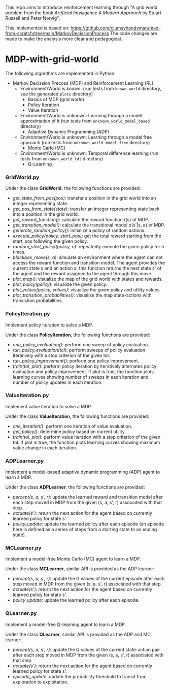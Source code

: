 This repo aims to introduce reinforcement learning through "A grid world problem from the book *Artificial Intelligence A Modern Approach* by Stuart Russell and Peter Norvig".

This implemented is based on: https://github.com/clumsyhandyman/mad-from-scratch/tree/main/MarkovDecissionProcess
The code changes are made to make the analysis more clear and pedagogical.

# MDP-with-grid-world

The following algorithms are implemented in Python:
- Markov Decission Precoss (MDP) and Reinforcement Learning (RL)
	- Environment/World is known: (run tests from `known_world` directory, see the generated `plots` directory)
		- Basics of MDP (grid world)
		- Policy Iteration
		- Value Iteration
	- Environment/World is unknown: Learning through a model approximation of it (run tests from `unknown_world_model_based` directory)
		- Adaptive Dynamic Programming (ADP)
	- Environment/World is unknown: Learning through a model free approach (run tests from `unknown_world_model_free` directory)
		- Monte Carlo (MC)
	- Environment/World is unknown: Temporal difference learning (run tests from `unknown_world_tdl` directory)
		- Q-Learning

### GridWorld.py

Under the class **GridWorld**, the following functions are provided:
- *get_state_from_pos(pos)*: transfer a position in the grid world into an integer representing state.
- *get_pos_from_state(state)*: transfer an integer representing state back into a position in the grid world.
- *get_reward_function()*: calculate the reward function r(s) of MDP.
- *get_transition_model()*: calculate the transitional model p(s'|s, a) of MDP.
- *generate_random_policy()*: initialize a policy of random actions.
- *execute_policy(policy, start_pos)*: get the total reward starting from the start_pos following the given policy.
- *random_start_policy(policy, n)*: repeatedly execute the given policy for n times.
- *blackbox_move(s, a)*: simulate an environment where the agent can not access the reward function and transition model. The agent provides the current state s and an action a, this function returns the next state s' of the agent and the reward assigned to the agent through this move.
- *plot_map()*: visualize the map of the grid world with states and rewards.
- *plot_policy(policy)*: visualize the given policy.
- *plot_values(policy, values)*: visualize the given policy and utility values
- *plot_transition_probabilities()*: visualize the map state-actions with transistion probabilities.

### PolicyIteration.py
Implement policy iteration to solve a MDP.

Under the class **PolicyIteration**, the following functions are provided:
- *one_policy_evaluation()*: perform one sweep of policy evaluation.
- *run_policy_evaluation(tol)*: perform sweeps of policy evaluation iteratively with a stop criterion of the given tol.
- *run_policy_improvement()*: perform one policy improvement.
- *train(tol, plot)*: perform policy iteration by iteratively alternates policy evaluation and policy improvement. If plot is true, the function plots learning curves showing number of sweeps in each iteration and number of policy updates in each iteration.

### ValueIteration.py
Implement value iteration to solve a MDP.

Under the class **ValueIteration**, the following functions are provided:
- *one_iteration()*: perform one iteration of value evaluation.
- *get_policy()*: determine policy based on current utility.
- *train(tol, plot)*: perform value iteration with a stop criterion of the given tol. If plot is true, the function plots learning curves showing maximum value change in each iteration.

### ADPLearner.py
Implement a model-based adaptive dynamic programming (ADP) agent to learn a MDP.

Under the class **ADPLearner**, the following functions are provided:
- *percept(s, a, s', r)*: update the learned reward and transition model after each step moved in MDP from the given (s, a, s', r) associated with that step. 
- *actuate(s')*: return the next action for the agent based on currently learned policy for state s'.
- *policy_update*: update the learned policy after each episode (an episode here is defined as a series of steps from a starting state to an ending state).

### MCLearner.py
Implement a model-free Monte Carlo (MC) agent to learn a MDP.

Under the class **MCLearner**, similar API is provided as the ADP learner:
- *percept(s, a, s', r)*: update the G values of the current episode after each step moved in MDP from the given (s, a, s', r) associated with that step. 
- *actuate(s')*: return the next action for the agent based on currently learned policy for state s'.
- *policy_update*: update the learned policy after each episode.

### QLearner.py
Implement a model-free Q-learning agent to learn a MDP.

Under the class **QLearner**, similar API is provided as the ADP and MC learner:
- *percept(s, a, s', r)*: update the Q values of the current state-action pair after each step moved in MDP from the given (s, a, s', r) associated with that step. 
- *actuate(s')*: return the next action for the agent based on currently learned policy for state s'.
- *episode_update*: update the probability threshold to transit from exploration to exploitation.
